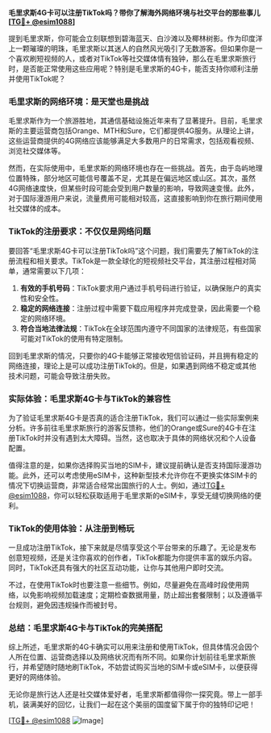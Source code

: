 **毛里求斯4G卡可以注册TikTok吗？带你了解海外网络环境与社交平台的那些事儿[[TG💪+ @esim1088](https://t.me/s/esim1088)]**

提到毛里求斯，你可能会立刻联想到碧海蓝天、白沙滩以及椰林树影。作为印度洋上一颗璀璨的明珠，毛里求斯以其迷人的自然风光吸引了无数游客。但如果你是一个喜欢刷短视频的人，或者对TikTok等社交媒体情有独钟，那么在毛里求斯旅行时，是否能正常使用这些应用呢？特别是毛里求斯的4G卡，能否支持你顺利注册并使用TikTok呢？

### 毛里求斯的网络环境：是天堂也是挑战

毛里求斯作为一个旅游胜地，其通信基础设施近年来有了显著提升。目前，毛里求斯的主要运营商包括Orange、MTH和Sure，它们都提供4G服务。从理论上讲，这些运营商提供的4G网络应该能够满足大多数用户的日常需求，包括观看视频、浏览社交媒体等。

然而，在实际使用中，毛里求斯的网络环境也存在一些挑战。首先，由于岛屿地理位置特殊，部分地区可能信号覆盖不足，尤其是在偏远地区或山区。其次，虽然4G网络速度快，但某些时段可能会受到用户数量的影响，导致网速变慢。此外，对于国际漫游用户来说，流量费用可能相对较高，这直接影响到你在旅行期间使用社交媒体的成本。

### TikTok的注册要求：不仅仅是网络问题

要回答“毛里求斯4G卡可以注册TikTok吗”这个问题，我们需要先了解TikTok的注册流程和相关要求。TikTok是一款全球化的短视频社交平台，其注册过程相对简单，通常需要以下几项：

1. **有效的手机号码**：TikTok要求用户通过手机号码进行验证，以确保账户的真实性和安全性。
2. **稳定的网络连接**：注册过程中需要下载应用程序并完成登录，因此需要一个稳定的网络环境。
3. **符合当地法律法规**：TikTok在全球范围内遵守不同国家的法律规范，有些国家可能对TikTok的使用有特定限制。

回到毛里求斯的情况，只要你的4G卡能够正常接收短信验证码，并且拥有稳定的网络连接，理论上是可以成功注册TikTok的。但是，如果遇到网络不稳定或其他技术问题，可能会导致注册失败。

### 实际体验：毛里求斯4G卡与TikTok的兼容性

为了验证毛里求斯4G卡是否真的适合注册TikTok，我们可以通过一些实际案例来分析。许多前往毛里求斯旅行的游客反馈称，他们的Orange或Sure的4G卡在注册TikTok时并没有遇到太大障碍。当然，这也取决于具体的网络状况和个人设备配置。

值得注意的是，如果你选择购买当地的SIM卡，建议提前确认是否支持国际漫游功能。此外，还可以考虑使用eSIM卡，这种新型技术允许你在不更换实体SIM卡的情况下切换运营商，非常适合经常出国旅行的人士。例如，通过[TG💪+ @esim1088](https://t.me/s/esim1088)，你可以轻松获取适用于毛里求斯的eSIM卡，享受无缝切换网络的便利。

### TikTok的使用体验：从注册到畅玩

一旦成功注册TikTok，接下来就是尽情享受这个平台带来的乐趣了。无论是发布创意短视频，还是关注你喜欢的创作者，TikTok都能为你提供丰富的娱乐内容。同时，TikTok还具有强大的社区互动功能，让你与其他用户即时交流。

不过，在使用TikTok时也要注意一些细节。例如，尽量避免在高峰时段使用网络，以免影响视频加载速度；定期检查数据用量，防止超出套餐限制；以及遵循平台规则，避免因违规操作而被封号。

### 总结：毛里求斯4G卡与TikTok的完美搭配

综上所述，毛里求斯的4G卡确实可以用来注册和使用TikTok，但具体情况会因个人所在位置、运营商选择以及网络状况而有所不同。如果你计划前往毛里求斯旅行，并希望随时随地刷TikTok，不妨尝试购买当地的SIM卡或eSIM卡，以便获得更好的网络体验。

无论你是旅行达人还是社交媒体爱好者，毛里求斯都值得你一探究竟。带上一部手机，装满美好的回忆，让我们一起在这个美丽的国度留下属于你的独特印记吧！

[[TG💪+ @esim1088](https://t.me/s/esim1088) ![Image](https://i.postimg.cc/4NQfJmqS/Snipaste-2025-05-13-00-14-12.png)]